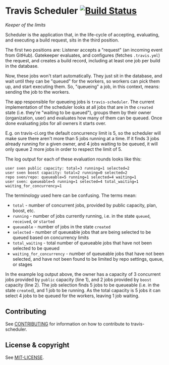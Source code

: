 # Travis Scheduler [![Build Status](https://travis-ci.org/travis-ci/travis-scheduler.svg?branch=master)](https://travis-ci.org/travis-ci/travis-scheduler)

*Keeper of the limits*

Scheduler is the application that, in the life-cycle of accepting,
evaluating, and executing a build request, sits in the third position.

The first two positions are: Listener accepts a "request" (an incoming event
from GitHub). Gatekeeper evaluates, and configures (fetches `.travis.yml`) the
request, and creates a build record, including at least one job per build in
the database.

Now, these jobs won't start automatically. They just sit in the database, and
wait until they can be "queued" for the workers, so workers can pick them up,
and start executing them. So, "queueing" a job, in this context, means: sending
the job to the workers.

The app responsible for queueing jobs is `travis-scheduler`. The current
implementation of the scheduler looks at all jobs that are in the `created`
state (i.e. they're "waiting to be queued"), groups them by their owner
(organization, user) and evaluates how many of them can be queued. Once done
evaluating jobs for all owners it starts over.

E.g. on travis-ci.org the default concurrency limit is 5, so the scheduler will
make sure there aren't more than 5 jobs running at a time. If it finds 3 jobs
already running for a given owner, and 4 jobs waiting to be queued, it will
only queue 2 more jobs in order to respect the limit of 5.

The log output for each of these evaluation rounds looks like this:

```
user sven public capacity: total=3 running=1 selected=2
user sven boost capacity: total=2 running=0 selected=2
repo sven/repo: queueable=5 running=1 selected=4 waiting=1
user sven: queueable=5 running=1 selected=4 total_waiting=1 waiting_for_concurrency=1
```

The terminology used here can be confusing. The terms mean:

* `total` - number of concurrent jobs, provided by public capacity, plan, boost, etc.
* `running` - number of jobs currently running, i.e. in the state `queued`, `received`, or `started`
* `queueable` - number of jobs in the state `created`
* `selected` - number of queueable jobs that are being selected to be queued based on concurrency limits
* `total_waiting` - total number of queueable jobs that have not been selected to be queued
* `waiting_for_concurrency` - number of queueable jobs that have not been selected, and have not been found to be limited by repo settings, queue, or stages

In the example log output above, the owner has a capacity of 3 concurrent jobs
provided by `public` capacity (line 1), and 2 jobs provided by `boost` capacity
(line 2). The job selection finds 5 jobs to be queueable (i.e. in the state
`created`), and 1 job to be running. As the total capacity is 5 jobs it can
select 4 jobs to be queued for the workers, leaving 1 job waiting.

## Contributing

See [CONTRIBUTING](CONTRIBUTING.md) for information on how to contribute to
travis-scheduler.


## License & copyright

See [MIT-LICENSE](MIT-LICENSE.md).

